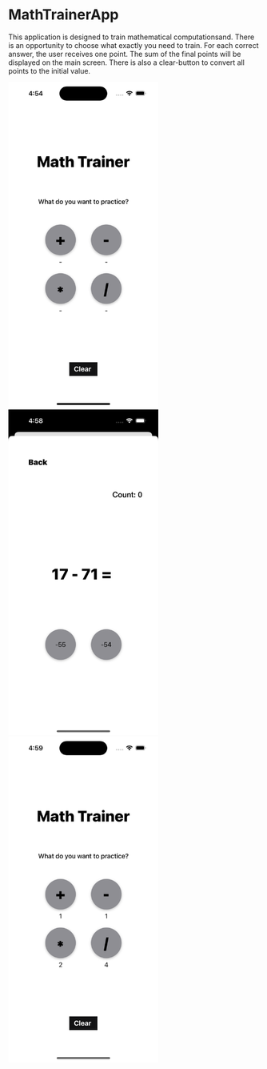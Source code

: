 # MathTrainerApp
This application is designed to train mathematical computationsand. There is an opportunity to choose what exactly you need to train.
For each correct answer, the user receives one point. The sum of the final points will be displayed on the main screen. There is also a clear-button to convert all points to the initial value.

<img src="https://github.com/efrosinina/MathTrainerApp/blob/main/Simulator%20Screenshot%20-%20iPhone%2014%20Pro%20-%202023-05-21%20at%2016.54.07.png" width="300">
<img src="https://github.com/efrosinina/MathTrainerApp/blob/main/Simulator%20Screenshot%20-%20iPhone%2014%20Pro%20-%202023-05-21%20at%2016.58.34.png" width="300">
<img src="https://github.com/efrosinina/MathTrainerApp/blob/main/Simulator%20Screenshot%20-%20iPhone%2014%20Pro%20-%202023-05-21%20at%2016.59.15.png" width="300">



